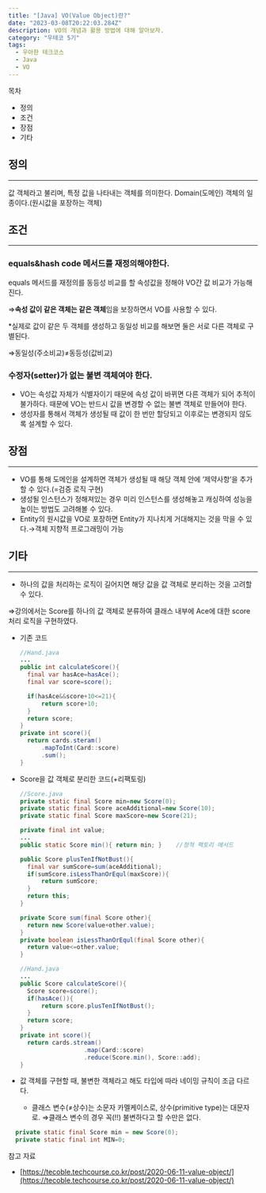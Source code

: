 ```yaml
---
title: "[Java] VO(Value Object)란?"
date: "2023-03-08T20:22:03.284Z"
description: VO의 개념과 활용 방법에 대해 알아보자.
category: "우테코 5기"
tags:
  - 우아한 테크코스
  - Java
  - VO
---
```


<nav>

목차

- 정의
- 조건
- 장점
- 기타

</nav>

## **정의**

---

값 객체라고 불리며, 특정 값을 나타내는 객체를 의미한다. Domain(도메인) 객체의 일종이다.(원시값을 포장하는 객체)

## **조건**

---

### **equals&hash code 메서드를 재정의해야한다.**

equals 메서드를 재정의를 동등성 비교를 할 속성값을 정해야 VO간 값 비교가 가능해진다.

⇒**속성 값이 같은 객체는 같은 객체**임을 보장하면서 VO를 사용할 수 있다.

\*실제로 값이 같은 두 객체를 생성하고 동일성 비교를 해보면 둘은 서로 다른 객체로 구별된다.

⇒동일성(주소비교)≠동등성(값비교)

### **수정자(setter)가 없는 불변 객체여야 한다.**

- VO는 속성값 자체가 식별자이기 때문에 속성 값이 바뀌면 다른 객체가 되어 추적이 불가하다. 때문에 VO는 반드시 값을 변경할 수 없는 불변 객체로 만들어야 한다.
- 생성자를 통해서 객체가 생성될 때 값이 한 번만 할당되고 이후로는 변경되지 않도록 설계할 수 있다.

## **장점**

---

- VO를 통해 도메인을 설계하면 객체가 생성될 때 해당 객체 안에 ‘제약사항’을 추가할 수 있다.(=검증 로직 구현)
- 생성될 인스턴스가 정해져있는 경우 미리 인스턴스를 생성해놓고 캐싱하여 성능을 높이는 방법도 고려해볼 수 있다.
- Entity의 원시값을 VO로 포장하면 Entity가 지나치게 거대해지는 것을 막을 수 있다.→객체 지향적 프로그래밍이 가능

## 기타

---

- 하나의 값을 처리하는 로직이 길어지면 해당 값을 값 객체로 분리하는 것을 고려할 수 있다.

⇒강의에서는 Score를 하나의 값 객체로 분류하여 클래스 내부에 Ace에 대한 score 처리 로직을 구현하였다.

- 기존 코드

  ```java
  //Hand.java
  ...
  public int calculateScore(){
  	final var hasAce=hasAce();
  	final var score=score();

  	if(hasAce&&score+10<=21){
  		return score+10;
  	}
  	return score;
  }
  private int score(){
  	return cards.steram()
  		.mapToInt(Card::score)
  		.sum();
  }
  ```

- Score을 값 객체로 분리한 코드(+리팩토링)

  ```java
  //Score.java
  private static final Score min=new Score(0);
  private static final Score aceAdditional=new Score(10);
  private static final Score maxScore=new Score(21);

  private final int value;
  ...
  public static Score min(){ return min; }    //정적 팩토리 메서드

  public Score plusTenIfNotBust(){
  	final var sumScore=sum(aceAdditional);
  	if(sumScore.isLessThanOrEqul(maxScore)){
  		return sumScore;
  	}
  	return this;
  }

  private Score sum(final Score other){
  	return new Score(value+other.value);
  }
  private boolean isLessThanOrEqul(final Score other){
  	return value<=other.value;
  }
  ```

  ```java
  //Hand.java
  ...
  public Score calculateScore(){
  	Score score=score();
  	if(hasAce()){
  		return score.plusTenIfNotBust();
  	}
  	return score;
  }
  private int score(){
  	return cards.stream()
  					.map(Card::score)
  					.reduce(Score.min(), Score::add);
  }
  ```

- 값 객체를 구현할 때, 불변한 객체라고 해도 타입에 따라 네이밍 규칙이 조금 다르다.
  - 클래스 변수(≠상수)는 소문자 카멜케이스로, 상수(primitive type)는 대문자로.
    ⇒클래스 변수의 경우 꼭(!!) 불변하다고 할 수만은 없다.

```java
  private static final Score min = new Score(0);
  private static final int MIN=0;
```

<nav>

참고 자료

- [https://tecoble.techcourse.co.kr/post/2020-06-11-value-object/](https://tecoble.techcourse.co.kr/post/2020-06-11-value-object/)

</nav>
